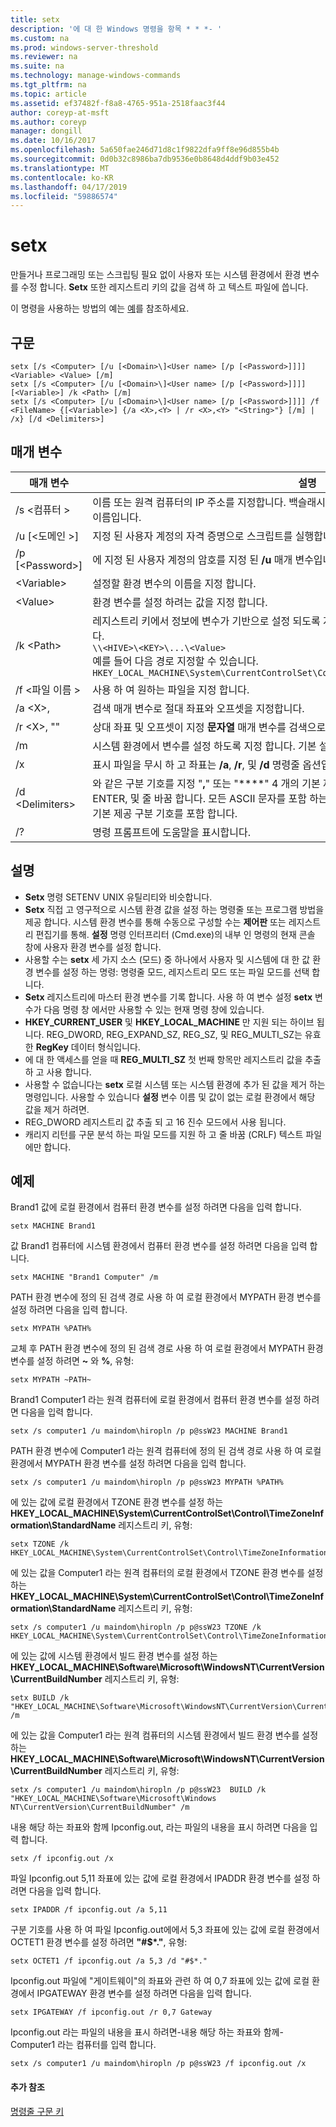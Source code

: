 ```yaml
---
title: setx
description: '에 대 한 Windows 명령을 항목 * * *- '
ms.custom: na
ms.prod: windows-server-threshold
ms.reviewer: na
ms.suite: na
ms.technology: manage-windows-commands
ms.tgt_pltfrm: na
ms.topic: article
ms.assetid: ef37482f-f8a8-4765-951a-2518faac3f44
author: coreyp-at-msft
ms.author: coreyp
manager: dongill
ms.date: 10/16/2017
ms.openlocfilehash: 5a650fae246d71d8c1f9822dfa9ff8e96d855b4b
ms.sourcegitcommit: 0d0b32c8986ba7db9536e0b8648d4ddf9b03e452
ms.translationtype: MT
ms.contentlocale: ko-KR
ms.lasthandoff: 04/17/2019
ms.locfileid: "59886574"
---
```

# <a name="setx"></a>setx



만들거나 프로그래밍 또는 스크립팅 필요 없이 사용자 또는 시스템 환경에서 환경 변수를 수정 합니다. **Setx** 또한 레지스트리 키의 값을 검색 하 고 텍스트 파일에 씁니다.

이 명령을 사용하는 방법의 예는 [예](#BKMK_examples)를 참조하세요.

## <a name="syntax"></a>구문

```
setx [/s <Computer> [/u [<Domain>\]<User name> [/p [<Password>]]]] <Variable> <Value> [/m]
setx [/s <Computer> [/u [<Domain>\]<User name> [/p [<Password>]]]] [<Variable>] /k <Path> [/m]
setx [/s <Computer> [/u [<Domain>\]<User name> [/p [<Password>]]]] /f <FileName> {[<Variable>] {/a <X>,<Y> | /r <X>,<Y> "<String>"} [/m] | /x} [/d <Delimiters>]
```

## <a name="parameters"></a>매개 변수

|매개 변수|설명|
|---------|-----------|
|/s \<컴퓨터 >|이름 또는 원격 컴퓨터의 IP 주소를 지정합니다. 백슬래시를 사용 하지 마십시오. 기본값은 로컬 컴퓨터의 이름입니다.|
|/u [\<도메인 >\]<User name>|지정 된 사용자 계정의 자격 증명으로 스크립트를 실행합니다. 기본값은 시스템 사용 권한.|
|/p [\<Password>]|에 지정 된 사용자 계정의 암호를 지정 된 **/u** 매개 변수입니다.|
|\<Variable>|설정할 환경 변수의 이름을 지정 합니다.|
|\<Value>|환경 변수를 설정 하려는 값을 지정 합니다.|
|/k \<Path>|레지스트리 키에서 정보에 변수가 기반으로 설정 되도록 지정 합니다. P *"ath"* 는 다음 구문을 사용 합니다.</br>`\\<HIVE>\<KEY>\...\<Value>`</br>예를 들어 다음 경로 지정할 수 있습니다.</br>`HKEY_LOCAL_MACHINE\System\CurrentControlSet\Control\TimeZoneInformation\StandardName`|
|/f \<파일 이름 >|사용 하 여 원하는 파일을 지정 합니다.|
|/a \<X>,<Y>|검색 매개 변수로 절대 좌표와 오프셋을 지정합니다.|
|/r \<X>,<Y> "<String>"|상대 좌표 및 오프셋이 지정 **문자열** 매개 변수를 검색으로 합니다.|
|/m|시스템 환경에서 변수를 설정 하도록 지정 합니다. 기본 설정은 로컬 환경입니다.|
|/x|표시 파일을 무시 하 고 좌표는 **/a**, **/r**, 및 **/d** 명령줄 옵션입니다.|
|/d \<Delimiters>|와 같은 구분 기호를 지정 "**,**" 또는 "**\**" 4 개의 기본 제공 구분 기호 외에도 사용할 수-공백, 탭, ENTER, 및 줄 바꿈 합니다. 모든 ASCII 문자를 포함 하는 유효한 구분 기호. 구분 기호는 최대 수는 15, 기본 제공 구분 기호를 포함 합니다.|
|/?|명령 프롬프트에 도움말을 표시합니다.|

## <a name="remarks"></a>설명

-   **Setx** 명령 SETENV UNIX 유틸리티와 비슷합니다.
-   **Setx** 직접 고 영구적으로 시스템 환경 값을 설정 하는 명령줄 또는 프로그램 방법을 제공 합니다. 시스템 환경 변수를 통해 수동으로 구성할 수는 **제어판** 또는 레지스트리 편집기를 통해. **설정** 명령 인터프리터 (Cmd.exe)의 내부 인 명령의 현재 콘솔 창에 사용자 환경 변수를 설정 합니다.
-   사용할 수는 **setx** 세 가지 소스 (모드) 중 하나에서 사용자 및 시스템에 대 한 값 환경 변수를 설정 하는 명령: 명령줄 모드, 레지스트리 모드 또는 파일 모드를 선택 합니다.
-   **Setx** 레지스트리에 마스터 환경 변수를 기록 합니다. 사용 하 여 변수 설정 **setx** 변수가 다음 명령 창 에서만 사용할 수 있는 현재 명령 창에 있습니다.
-   **HKEY_CURRENT_USER** 및 **HKEY_LOCAL_MACHINE** 만 지원 되는 하이브 됩니다. REG_DWORD, REG_EXPAND_SZ, REG_SZ, 및 REG_MULTI_SZ는 유효한 **RegKey** 데이터 형식입니다.
-   에 대 한 액세스를 얻을 때 **REG_MULTI_SZ** 첫 번째 항목만 레지스트리 값을 추출 하 고 사용 합니다.
-   사용할 수 없습니다는 **setx** 로컬 시스템 또는 시스템 환경에 추가 된 값을 제거 하는 명령입니다. 사용할 수 있습니다 **설정** 변수 이름 및 값이 없는 로컬 환경에서 해당 값을 제거 하려면.
-   REG_DWORD 레지스트리 값 추출 되 고 16 진수 모드에서 사용 됩니다.
-   캐리지 리턴를 구문 분석 하는 파일 모드를 지원 하 고 줄 바꿈 (CRLF) 텍스트 파일에만 합니다.

## <a name="BKMK_examples"></a>예제

Brand1 값에 로컬 환경에서 컴퓨터 환경 변수를 설정 하려면 다음을 입력 합니다.
```
setx MACHINE Brand1
```
값 Brand1 컴퓨터에 시스템 환경에서 컴퓨터 환경 변수를 설정 하려면 다음을 입력 합니다.
```
setx MACHINE "Brand1 Computer" /m
```
PATH 환경 변수에 정의 된 검색 경로 사용 하 여 로컬 환경에서 MYPATH 환경 변수를 설정 하려면 다음을 입력 합니다.
```
setx MYPATH %PATH%
```
교체 후 PATH 환경 변수에 정의 된 검색 경로 사용 하 여 로컬 환경에서 MYPATH 환경 변수를 설정 하려면 **~** 와 **%**, 유형:
```
setx MYPATH ~PATH~ 
```
Brand1 Computer1 라는 원격 컴퓨터에 로컬 환경에서 컴퓨터 환경 변수를 설정 하려면 다음을 입력 합니다.
```
setx /s computer1 /u maindom\hiropln /p p@ssW23 MACHINE Brand1
```
PATH 환경 변수에 Computer1 라는 원격 컴퓨터에 정의 된 검색 경로 사용 하 여 로컬 환경에서 MYPATH 환경 변수를 설정 하려면 다음을 입력 합니다.
```
setx /s computer1 /u maindom\hiropln /p p@ssW23 MYPATH %PATH%
```
에 있는 값에 로컬 환경에서 TZONE 환경 변수를 설정 하는 **HKEY_LOCAL_MACHINE\System\CurrentControlSet\Control\TimeZoneInformation\StandardName** 레지스트리 키, 유형:
```
setx TZONE /k HKEY_LOCAL_MACHINE\System\CurrentControlSet\Control\TimeZoneInformation\StandardName 
```
에 있는 값을 Computer1 라는 원격 컴퓨터의 로컬 환경에서 TZONE 환경 변수를 설정 하는 **HKEY_LOCAL_MACHINE\System\CurrentControlSet\Control\TimeZoneInformation\StandardName** 레지스트리 키, 유형:
```
setx /s computer1 /u maindom\hiropln /p p@ssW23 TZONE /k HKEY_LOCAL_MACHINE\System\CurrentControlSet\Control\TimeZoneInformation\StandardName 
```
에 있는 값에 시스템 환경에서 빌드 환경 변수를 설정 하는 **HKEY_LOCAL_MACHINE\Software\Microsoft\WindowsNT\CurrentVersion\CurrentBuildNumber** 레지스트리 키, 유형:
```
setx BUILD /k "HKEY_LOCAL_MACHINE\Software\Microsoft\WindowsNT\CurrentVersion\CurrentBuildNumber" /m
```
에 있는 값을 Computer1 라는 원격 컴퓨터의 시스템 환경에서 빌드 환경 변수를 설정 하는 **HKEY_LOCAL_MACHINE\Software\Microsoft\WindowsNT\CurrentVersion\CurrentBuildNumber** 레지스트리 키, 유형:
```
setx /s computer1 /u maindom\hiropln /p p@ssW23  BUILD /k "HKEY_LOCAL_MACHINE\Software\Microsoft\Windows NT\CurrentVersion\CurrentBuildNumber" /m
```
내용 해당 하는 좌표와 함께 Ipconfig.out, 라는 파일의 내용을 표시 하려면 다음을 입력 합니다.
```
setx /f ipconfig.out /x
```
파일 Ipconfig.out 5,11 좌표에 있는 값에 로컬 환경에서 IPADDR 환경 변수를 설정 하려면 다음을 입력 합니다.
```
setx IPADDR /f ipconfig.out /a 5,11
```
구분 기호를 사용 하 여 파일 Ipconfig.out에에서 5,3 좌표에 있는 값에 로컬 환경에서 OCTET1 환경 변수를 설정 하려면 **"#$\*."**, 유형:
```
setx OCTET1 /f ipconfig.out /a 5,3 /d "#$*." 
```
Ipconfig.out 파일에 "게이트웨이"의 좌표와 관련 하 여 0,7 좌표에 있는 값에 로컬 환경에서 IPGATEWAY 환경 변수를 설정 하려면 다음을 입력 합니다.
```
setx IPGATEWAY /f ipconfig.out /r 0,7 Gateway 
```
Ipconfig.out 라는 파일의 내용을 표시 하려면-내용 해당 하는 좌표와 함께-Computer1 라는 컴퓨터를 입력 합니다.
```
setx /s computer1 /u maindom\hiropln /p p@ssW23 /f ipconfig.out /x 
```

#### <a name="additional-references"></a>추가 참조

[명령줄 구문 키](command-line-syntax-key.md)